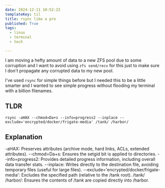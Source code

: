 ```yaml
---
date: 2024-12-11 10:52:23
templateKey: til
title: rsync like a pro
published: True
tags:
  - linux
  - terminal
  - tech

---
```



I am moving a hefty amount of data to a new ZFS pool due to some corruption and I want to avoid using `zfs send/recv` for this just to make sure I don't propagate any corrupted data to my new pool.

I've used `rsync` for simple things before but I needed this to be a little smarter and I wanted to see simple progress without flooding my terminal with a billion filenames.

## TLDR

`rsync -aHAX --chmod=Da+s --info=progress2 --inplace --exclude='encrypted/docker/frigate-media' /tank/ /harbor/`

## Explanation

-aHAX: Preserves attributes (archive mode, hard links, ACLs, extended attributes).
--chmod=Da+s: Ensures the setgid bit is applied to directories.
--info=progress2: Provides detailed progress information, including overall data transfer stats.
--inplace: Writes directly to the destination file, avoiding temporary files (useful for large files).
--exclude='encrypted/docker/frigate-media': Excludes the specified path (relative to the /tank root).
/tank/ /harbor/: Ensures the contents of /tank are copied directly into /harbor.


